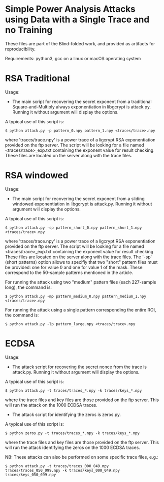 # Simple Power Analysis Attacks using Data with a Single Trace and no Training


These files are part of the Blind-folded work, and provided as artifacts for reproducibility.

Requirements: python3, gcc on a linux or macOS operating system




# RSA Traditional


Usage:

* The main script for recovering the secret exponent from a traditional Square-and-Multiply always exponentiation in libgcrypt is attack.py. Running it without argument will display the options.

A typical use of this script is:
    
    $ python attack.py -p pattern_0.npy pattern_1.npy <traces/trace>.npy

where 'traces/trace.npy' is a power trace of a ligcrypt RSA exponentiation provided on the ftp server. The script will be looking for a file named <traces/trace>\_exp.txt containing the exponent value for result checking. These files are located on the server along with the trace files.




# RSA windowed


Usage:

* The main script for recovering the secret exponent from a sliding windowed exponentiation in libgcrypt is attack.py. Running it without argument will display the options.

A typical use of this script is:

    $ python attack.py -sp pattern_short_0.npy pattern_short_1.npy <traces/trace>.npy

where 'traces/trace.npy' is a power trace of a ligcrypt RSA exponentiation provided on the ftp server. The script will be looking for a file named <traces/trace>\_exp.txt containing the exponent value for result checking. These files are located on the server along with the trace files. The '-sp' (short patterns) option allows to specifiy that two "short" pattern files must be provided: one for value 0 and one for value 1 of the mask. These correspond to the 50-sample patterns mentioned in the article.


For running the attack using two "medium" pattern files (each 227-sample long), the command is:

    $ python attack.py -mp pattern_medium_0.npy pattern_medium_1.npy <traces/trace>.npy


For running the attack using a single pattern corresponding the entire ROI, the command is:

    $ python attack.py -lp pattern_large.npy <traces/trace>.npy




# ECDSA


Usage:

* The attack script for recovering the secret nonce from the trace is attack.py. Running it without argument will display the options.

A typical use of this script is:

    $ python attack.py -t traces/traces_*.npy -k traces/keys_*.npy

where the trace files and key files are those provided on the ftp server. This will run the attack on the 1000 ECDSA traces.


* The attack script for identifying the zeros is zeros.py.

A typical use of this script is:

    $ python zeros.py -t traces/traces_*.npy -k traces/keys_*.npy

where the trace files and key files are those provided on the ftp server. This will run the attack identifying the zeros on the 1000 ECDSA traces.


NB: These attacks can also be performed on some specific trace files, e.g.:

    $ python attack.py -t traces/traces_000_049.npy traces/traces_050_099.npy -k traces/keys_000_049.npy traces/keys_050_099.npy


